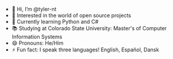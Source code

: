 - 👋 Hi, I’m @tyler-nt
- 👀 Interested in the world of open source projects
- 🌱 Currently learning Python and C#
- 📚 Studying at Colorado State University: Master's of Computer Information Systems
- 😄 Pronouns: He/Him
- ⚡ Fun fact: I speak three languages! English, Español, Dansk

<!---
tyler-nt/tyler-nt is a ✨ special ✨ repository because its `README.md` (this file) appears on your GitHub profile.
You can click the Preview link to take a look at your changes.
--->
